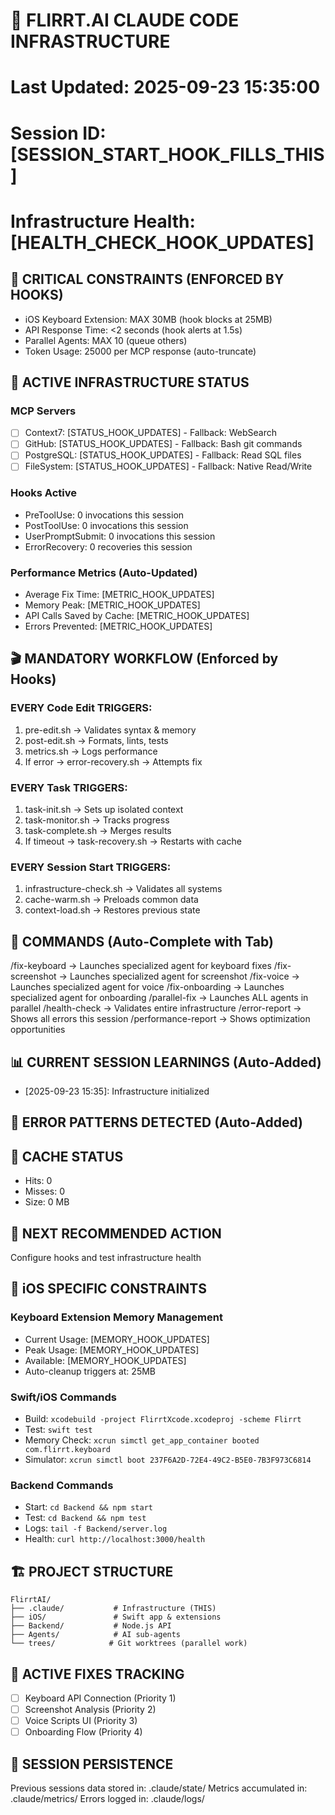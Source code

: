 # 🎯 FLIRRT.AI CLAUDE CODE INFRASTRUCTURE
# Last Updated: 2025-09-23 15:35:00
# Session ID: [SESSION_START_HOOK_FILLS_THIS]
# Infrastructure Health: [HEALTH_CHECK_HOOK_UPDATES]

## 🚨 CRITICAL CONSTRAINTS (ENFORCED BY HOOKS)
- iOS Keyboard Extension: MAX 30MB (hook blocks at 25MB)
- API Response Time: <2 seconds (hook alerts at 1.5s)
- Parallel Agents: MAX 10 (queue others)
- Token Usage: 25000 per MCP response (auto-truncate)

## 🤖 ACTIVE INFRASTRUCTURE STATUS
### MCP Servers
- [ ] Context7: [STATUS_HOOK_UPDATES] - Fallback: WebSearch
- [ ] GitHub: [STATUS_HOOK_UPDATES] - Fallback: Bash git commands
- [ ] PostgreSQL: [STATUS_HOOK_UPDATES] - Fallback: Read SQL files
- [ ] FileSystem: [STATUS_HOOK_UPDATES] - Fallback: Native Read/Write

### Hooks Active
- PreToolUse: 0 invocations this session
- PostToolUse: 0 invocations this session
- UserPromptSubmit: 0 invocations this session
- ErrorRecovery: 0 recoveries this session

### Performance Metrics (Auto-Updated)
- Average Fix Time: [METRIC_HOOK_UPDATES]
- Memory Peak: [METRIC_HOOK_UPDATES]
- API Calls Saved by Cache: [METRIC_HOOK_UPDATES]
- Errors Prevented: [METRIC_HOOK_UPDATES]

## 🎬 MANDATORY WORKFLOW (Enforced by Hooks)

### EVERY Code Edit TRIGGERS:
1. pre-edit.sh → Validates syntax & memory
2. post-edit.sh → Formats, lints, tests
3. metrics.sh → Logs performance
4. If error → error-recovery.sh → Attempts fix

### EVERY Task TRIGGERS:
1. task-init.sh → Sets up isolated context
2. task-monitor.sh → Tracks progress
3. task-complete.sh → Merges results
4. If timeout → task-recovery.sh → Restarts with cache

### EVERY Session Start TRIGGERS:
1. infrastructure-check.sh → Validates all systems
2. cache-warm.sh → Preloads common data
3. context-load.sh → Restores previous state

## 🚀 COMMANDS (Auto-Complete with Tab)
/fix-keyboard → Launches specialized agent for keyboard fixes
/fix-screenshot → Launches specialized agent for screenshot
/fix-voice → Launches specialized agent for voice
/fix-onboarding → Launches specialized agent for onboarding
/parallel-fix → Launches ALL agents in parallel
/health-check → Validates entire infrastructure
/error-report → Shows all errors this session
/performance-report → Shows optimization opportunities

## 📊 CURRENT SESSION LEARNINGS (Auto-Added)
<!-- Hooks append learnings here -->
- [2025-09-23 15:35]: Infrastructure initialized

## 🔧 ERROR PATTERNS DETECTED (Auto-Added)
<!-- Hooks append patterns here -->

## 💾 CACHE STATUS
- Hits: 0
- Misses: 0
- Size: 0 MB

## 🎯 NEXT RECOMMENDED ACTION
Configure hooks and test infrastructure health

## 📱 iOS SPECIFIC CONSTRAINTS
### Keyboard Extension Memory Management
- Current Usage: [MEMORY_HOOK_UPDATES]
- Peak Usage: [MEMORY_HOOK_UPDATES]
- Available: [MEMORY_HOOK_UPDATES]
- Auto-cleanup triggers at: 25MB

### Swift/iOS Commands
- Build: `xcodebuild -project FlirrtXcode.xcodeproj -scheme Flirrt`
- Test: `swift test`
- Memory Check: `xcrun simctl get_app_container booted com.flirrt.keyboard`
- Simulator: `xcrun simctl boot 237F6A2D-72E4-49C2-B5E0-7B3F973C6814`

### Backend Commands
- Start: `cd Backend && npm start`
- Test: `cd Backend && npm test`
- Logs: `tail -f Backend/server.log`
- Health: `curl http://localhost:3000/health`

## 🏗️ PROJECT STRUCTURE
```
FlirrtAI/
├── .claude/           # Infrastructure (THIS)
├── iOS/               # Swift app & extensions
├── Backend/           # Node.js API
├── Agents/            # AI sub-agents
└── trees/            # Git worktrees (parallel work)
```

## 📝 ACTIVE FIXES TRACKING
- [ ] Keyboard API Connection (Priority 1)
- [ ] Screenshot Analysis (Priority 2)
- [ ] Voice Scripts UI (Priority 3)
- [ ] Onboarding Flow (Priority 4)

## 🔄 SESSION PERSISTENCE
Previous sessions data stored in: .claude/state/
Metrics accumulated in: .claude/metrics/
Errors logged in: .claude/logs/
